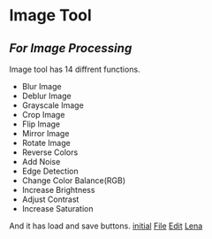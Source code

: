 # Image Tool
## _For Image Processing_

Image tool has 14 diffrent functions.

-  Blur Image
- Deblur Image
- Grayscale Image
- Crop Image
- Flip Image
- Mirror Image
- Rotate Image
- Reverse Colors
- Add Noise
- Edge Detection
- Change Color Balance(RGB)
- Increase Brightness
- Adjust Contrast
- Increase Saturation

And it has load and save buttons.
[initial](./ss/1.png)
[File](./ss/2.png)
[Edit](./ss/3.png)
[Lena](./ss/4.png)
